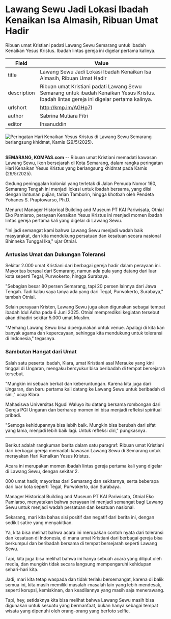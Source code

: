 # Lawang Sewu Jadi Lokasi Ibadah Kenaikan Isa Almasih, Ribuan Umat Hadir

Ribuan umat Kristiani padati Lawang Sewu Semarang untuk ibadah Kenaikan Yesus Kristus. Ibadah lintas gereja ini digelar pertama kalinya.

| Field       | Value                                                       |
|-------------|-------------------------------------------------------------|
| title       | Lawang Sewu Jadi Lokasi Ibadah Kenaikan Isa Almasih, Ribuan Umat Hadir |
| description | Ribuan umat Kristiani padati Lawang Sewu Semarang untuk ibadah Kenaikan Yesus Kristus. Ibadah lintas gereja ini digelar pertama kalinya. |
| urlshort    | http://kmp.im/AGHp7l |
| author      | Sabrina Mutiara Fitri |
| editor      | Ihsanuddin |

![Peringatan Hari Kenaikan Yesus Kristus di Lawang Sewu Semarang berlangsung khidmat, Kamis (29/5/2025).](https://asset.kompas.com/crops/8hyy54R7AiMeMZcwsajJp1VGMqI=/0x0:0x0/750x500/data/photo/2025/05/29/6837e112497c7.jpg)

\
**SEMARANG, KOMPAS.com** -- Ribuan umat Kristiani memadati kawasan Lawang Sewu, ikon bersejarah di Kota Semarang, dalam rangka peringatan Hari Kenaikan Yesus Kristus yang berlangsung khidmat pada Kamis (29/5/2025).

Gedung peninggalan kolonial yang terletak di Jalan Pemuda Nomor 160, Semarang Tengah ini menjadi lokasi untuk ibadah bersama, yang diisi dengan lantunan pujian, tarian Tamborin, hingga khotbah oleh Pendeta Yohanes S. Praptowarso, Ph.D.

Menurut Manager Historical Building and Museum PT KAI Pariwisata, Otnial Eko Pamiarso, perayaan Kenaikan Yesus Kristus ini menjadi momen ibadah lintas gereja pertama kali yang digelar di Lawang Sewu.

\"Ini jadi semangat kami bahwa Lawang Sewu menjadi wadah baik masyarakat, dan kita mendukung persatuan dan kesatuan secara nasional Bhinneka Tunggal Ika,\" ujar Otnial.

### Antusias Umat dan Dukungan Toleransi

Sekitar 2.000 umat Kristiani dari berbagai gereja hadir dalam perayaan ini. Mayoritas berasal dari Semarang, namun ada pula yang datang dari luar kota seperti Tegal, Purwokerto, hingga Surabaya.

\"Sebagian besar 80 persen Semarang, tapi 20 persen lainnya dari Jawa Tengah. Tadi kalau saya tanya ada yang dari Tegal, Purwokerto, Surabaya,\" tambah Otnial.

Selain perayaan Kristen, Lawang Sewu juga akan digunakan sebagai tempat ibadah Idul Adha pada 6 Juni 2025. Otnial memprediksi kegiatan tersebut akan dihadiri sekitar 5.000 umat Muslim.

\"Memang Lawang Sewu bisa dipergunakan untuk venue. Apalagi di kita kan banyak agama dan kepercayaan, sehingga kita mendukung untuk toleransi di Indonesia,\" tegasnya.

### Sambutan Hangat dari Umat

Salah satu peserta ibadah, Klara, umat Kristiani asal Merauke yang kini tinggal di Ungaran, mengaku bersyukur bisa beribadah di tempat bersejarah tersebut.

\"Mungkin ini sebuah berkat dan keberuntungan. Karena kita juga dari Ungaran, dan baru pertama kali datang ke Lawang Sewu untuk beribadah di sini,\" ucap Klara.

Mahasiswa Universitas Ngudi Waluyo itu datang bersama rombongan dari Gereja PGI Ungaran dan berharap momen ini bisa menjadi refleksi spiritual pribadi.

\"Semoga kehidupannya bisa lebih baik. Mungkin bisa berubah dari sifat yang lama, menjadi lebih baik lagi. Untuk refleksi diri,\" pungkasnya.

---
Berikut adalah rangkuman berita dalam satu paragraf: Ribuan umat Kristiani dari berbagai gereja memadati kawasan Lawang Sewu di Semarang untuk merayakan Hari Kenaikan Yesus Kristus.

 Acara ini merupakan momen ibadah lintas gereja pertama kali yang digelar di Lawang Sewu, dengan sekitar 2.

000 umat hadir, mayoritas dari Semarang dan sekitarnya, serta beberapa dari luar kota seperti Tegal, Purwokerto, dan Surabaya.

 Manager Historical Building and Museum PT KAI Pariwisata, Otnial Eko Pamiarso, menyatakan bahwa perayaan ini menjadi semangat bagi Lawang Sewu untuk menjadi wadah persatuan dan kesatuan nasional.



Sekarang, mari kita bahas sisi positif dan negatif dari berita ini, dengan sedikit satire yang menyakitkan.

 Ya, kita bisa melihat bahwa acara ini merupakan contoh nyata dari toleransi dan kesatuan di Indonesia, di mana umat Kristiani dari berbagai gereja bisa berkumpul dan beribadah bersama di tempat bersejarah seperti Lawang Sewu.

 Tapi, kita juga bisa melihat bahwa ini hanya sebuah acara yang diliput oleh media, dan mungkin tidak secara langsung mempengaruhi kehidupan sehari-hari kita.

 Jadi, mari kita tetap waspada dan tidak terlalu bersemangat, karena di balik semua ini, kita masih memiliki masalah-masalah lain yang lebih mendesak, seperti korupsi, kemiskinan, dan keadilannya yang masih saja menerawang.

 Tapi, hey, setidaknya kita bisa melihat bahwa Lawang Sewu masih bisa digunakan untuk sesuatu yang bermanfaat, bukan hanya sebagai tempat wisata yang dipenuhi oleh orang-orang yang berfoto selfie.
